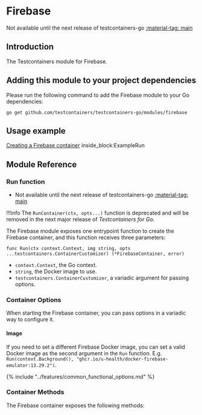 # Firebase

Not available until the next release of testcontainers-go <a href="https://github.com/testcontainers/testcontainers-go"><span class="tc-version">:material-tag: main</span></a>

## Introduction

The Testcontainers module for Firebase.

## Adding this module to your project dependencies

Please run the following command to add the Firebase module to your Go dependencies:

```
go get github.com/testcontainers/testcontainers-go/modules/firebase
```

## Usage example

<!--codeinclude-->
[Creating a Firebase container](../../modules/firebase/examples_test.go) inside_block:ExampleRun
<!--/codeinclude-->

## Module Reference

### Run function

- Not available until the next release of testcontainers-go <a href="https://github.com/testcontainers/testcontainers-go"><span class="tc-version">:material-tag: main</span></a>

!!!info
    The `RunContainer(ctx, opts...)` function is deprecated and will be removed in the next major release of _Testcontainers for Go_.

The Firebase module exposes one entrypoint function to create the Firebase container, and this function receives three parameters:

```golang
func Run(ctx context.Context, img string, opts ...testcontainers.ContainerCustomizer) (*FirebaseContainer, error)
```

- `context.Context`, the Go context.
- `string`, the Docker image to use.
- `testcontainers.ContainerCustomizer`, a variadic argument for passing options.

### Container Options

When starting the Firebase container, you can pass options in a variadic way to configure it.

#### Image

If you need to set a different Firebase Docker image, you can set a valid Docker image as the second argument in the `Run` function.
E.g. `Run(context.Background(), "ghcr.io/u-health/docker-firebase-emulator:13.29.2")`.

{% include "../features/common_functional_options.md" %}

### Container Methods

The Firebase container exposes the following methods:

